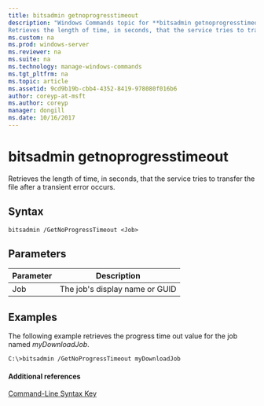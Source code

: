 ```yaml
---
title: bitsadmin getnoprogresstimeout
description: "Windows Commands topic for **bitsadmin getnoprogresstimeout** - 
Retrieves the length of time, in seconds, that the service tries to transfer the file after a transient error occurs."
ms.custom: na
ms.prod: windows-server
ms.reviewer: na
ms.suite: na
ms.technology: manage-windows-commands
ms.tgt_pltfrm: na
ms.topic: article
ms.assetid: 9cd9b19b-cbb4-4352-8419-978080f016b6
author: coreyp-at-msft
ms.author: coreyp
manager: dongill
ms.date: 10/16/2017
---
```


# bitsadmin getnoprogresstimeout



Retrieves the length of time, in seconds, that the service tries to transfer the file after a transient error occurs.

## Syntax

```
bitsadmin /GetNoProgressTimeout <Job>
```

## Parameters

|Parameter|Description|
|---------|-----------|
|Job|The job's display name or GUID|

## <a name="BKMK_examples"></a>Examples

The following example retrieves the progress time out value for the job named *myDownloadJob*.
```
C:\>bitsadmin /GetNoProgressTimeout myDownloadJob
```

#### Additional references

[Command-Line Syntax Key](command-line-syntax-key.md)